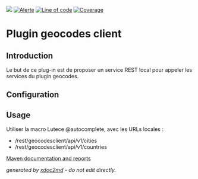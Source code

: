 ![](https://dev.lutece.paris.fr/jenkins/buildStatus/icon?job=tech-plugin-geocodesclient-deploy)
[![Alerte](https://dev.lutece.paris.fr/sonar/api/project_badges/measure?project=fr.paris.lutece.plugins%3Aplugin-geocodesclient&metric=alert_status)](https://dev.lutece.paris.fr/sonar/dashboard?id=fr.paris.lutece.plugins%3Aplugin-geocodesclient)
[![Line of code](https://dev.lutece.paris.fr/sonar/api/project_badges/measure?project=fr.paris.lutece.plugins%3Aplugin-geocodesclient&metric=ncloc)](https://dev.lutece.paris.fr/sonar/dashboard?id=fr.paris.lutece.plugins%3Aplugin-geocodesclient)
[![Coverage](https://dev.lutece.paris.fr/sonar/api/project_badges/measure?project=fr.paris.lutece.plugins%3Aplugin-geocodesclient&metric=coverage)](https://dev.lutece.paris.fr/sonar/dashboard?id=fr.paris.lutece.plugins%3Aplugin-geocodesclient)

# Plugin geocodes client

## Introduction

Le but de ce plug-in est de proposer un service REST local pour appeler les services du plugin geocodes.

## Configuration



## Usage

Utiliser la macro Lutece @autocomplete, avec les URLs locales :

 
* /rest/geocodesclient/api/v1/cities
* /rest/geocodesclient/api/v1/countries


[Maven documentation and reports](https://dev.lutece.paris.fr/plugins/plugin-geocodesclient/)



 *generated by [xdoc2md](https://github.com/lutece-platform/tools-maven-xdoc2md-plugin) - do not edit directly.*